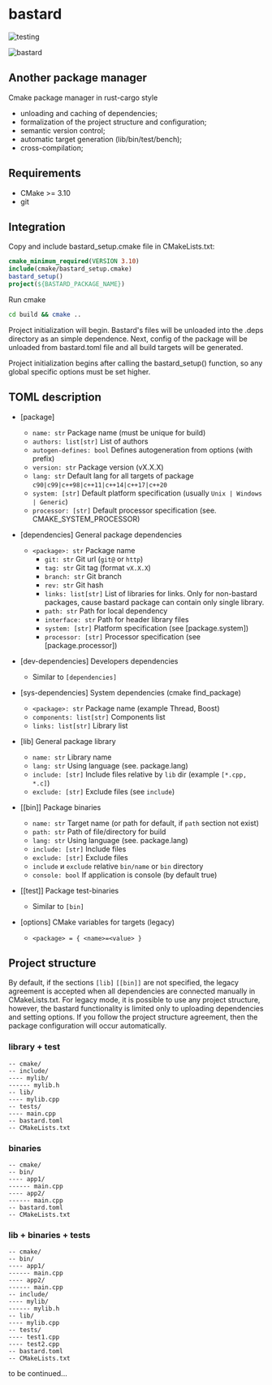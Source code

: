 # bastard
![testing](https://github.com/vitalsong/bastard/actions/workflows/blank.yml/badge.svg)

![bastard](https://user-images.githubusercontent.com/43682603/125679677-645bafd4-fa57-4d9b-a33b-0ccadda39db3.png)

## Another package manager
Cmake package manager in rust-cargo style
- unloading and caching of dependencies;
- formalization of the project structure and configuration;
- semantic version control;
- automatic target generation (lib/bin/test/bench);
- cross-compilation;

## Requirements
* CMake >= 3.10
* git

## Integration
Copy and include bastard_setup.cmake file in CMakeLists.txt:
```cmake
cmake_minimum_required(VERSION 3.10)
include(cmake/bastard_setup.cmake)
bastard_setup()
project(${BASTARD_PACKAGE_NAME})
```

Run cmake
```sh
cd build && cmake ..
```

Project initialization will begin. Bastard's files will be unloaded into the .deps directory as an simple dependence. Next, config of the package will be unloaded from bastard.toml file and all build targets will be generated.

Project initialization begins after calling the bastard_setup() function, so any global specific options must be set higher.

## TOML description
* [package]
    * ```name: str``` Package name (must be unique for build)
    * ```authors: list[str]``` List of authors
    * ```autogen-defines: bool``` Defines autogeneration from options (with prefix) 
    * ```version: str``` Package version (vX.X.X)
    * ```lang: str``` Default lang for all targets of package ```c90|c99|c++98|c++11|c++14|c++17|c++20```
    * ```system: [str]``` Default platform specification (usually ```Unix | Windows | Generic```)
    * ```processor: [str]``` Default processor specification (see. CMAKE_SYSTEM_PROCESSOR)

* [dependencies] General package dependencies
    * ```<package>: str``` Package name
        * ```git: str``` Git url (```git@``` or ```http```)
        * ```tag: str``` Git tag (format ```vX.X.X```)
        * ```branch: str``` Git branch
        * ```rev: str``` Git hash
        * ```links: list[str]``` List of libraries for links. Only for non-bastard packages, cause bastard package can contain only single library.
        * ```path: str``` Path for local dependency
        * ```interface: str``` Path for header library files
        * ```system: [str]``` Platform specification (see [package.system])
        * ```processor: [str]``` Processor specification (see [package.processor])
* [dev-dependencies] Developers dependencies
    * Similar to ```[dependencies]```
* [sys-dependencies] System dependencies (cmake find_package)
    * ```<package>: str``` Package name (example Thread, Boost)
    * ```components: list[str]``` Components list
    * ```links: list[str]``` Library list
* [lib] General package library
    * ```name: str``` Library name
    * ```lang: str``` Using language (see. package.lang)
    * ```include: [str]``` Include files relative by ```lib``` dir (example ```[*.cpp, *.c]```)
    * ```exclude: [str]``` Exclude files (see ```include```)
* [[bin]] Package binaries
    * ```name: str``` Target name (or path for default, if ```path``` section not exist)
    * ```path: str``` Path of file/directory for build
    * ```lang: str``` Using language (see. package.lang)
    * ```include: [str]``` Include files
    * ```exclude: [str]``` Exclude files
    * ```include``` и ```exclude``` relative ```bin/name``` or ```bin``` directory
    * ```console: bool``` If application is console (by default true)
* [[test]] Package test-binaries
    * Similar to ```[bin]```
* [options] CMake variables for targets (legacy)
    * ```<package> = { <name>=<value> }```

## Project structure

By default, if the sections ```[lib]``` ```[[bin]]``` are not specified, the legacy agreement is accepted when all dependencies are connected manually in CMakeLists.txt. For legacy mode, it is possible to use any project structure, however, the bastard functionality is limited only to uploading dependencies and setting options. If you follow the project structure agreement, then the package configuration will occur automatically.

### library + test
```
-- cmake/
-- include/
---- mylib/
------ mylib.h
-- lib/
---- mylib.cpp
-- tests/
---- main.cpp
-- bastard.toml
-- CMakeLists.txt
```

### binaries
```
-- cmake/
-- bin/
---- app1/
------ main.cpp
---- app2/
------ main.cpp
-- bastard.toml
-- CMakeLists.txt
```

### lib + binaries + tests
```
-- cmake/
-- bin/
---- app1/
------ main.cpp
---- app2/
------ main.cpp
-- include/
---- mylib/
------ mylib.h
-- lib/
---- mylib.cpp
-- tests/
---- test1.cpp
---- test2.cpp
-- bastard.toml
-- CMakeLists.txt
```

to be continued...
